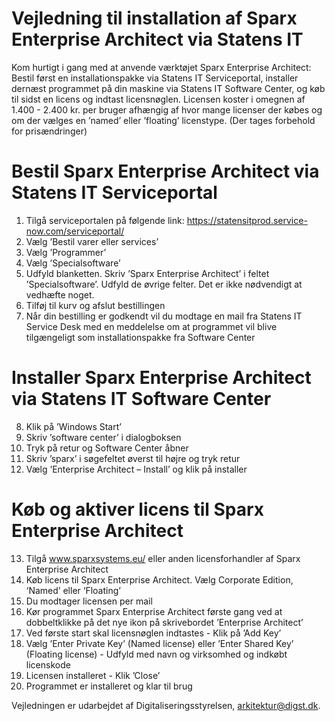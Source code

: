 
Vejledning til installation af Sparx Enterprise Architect via Statens IT
=======

Kom hurtigt i gang med at anvende værktøjet Sparx Enterprise Architect: Bestil først en installationspakke
via Statens IT Serviceportal, installer dernæst programmet på din maskine via Statens IT Software Center,
og køb til sidst en licens og indtast licensnøglen. Licensen koster i omegnen af 1.400 - 2.400 kr. per bruger
afhængig af hvor mange licenser der købes og om der vælges en ’named’ eller ’floating’ licenstype.
(Der tages forbehold for prisændringer)

# Bestil Sparx Enterprise Architect via Statens IT Serviceportal
1. Tilgå serviceportalen på følgende link: https://statensitprod.service-now.com/serviceportal/
2. Vælg ’Bestil varer eller services’
3. Vælg ’Programmer’
4. Vælg ’Specialsoftware’
5. Udfyld blanketten. Skriv ’Sparx Enterprise Architect’ i feltet ’Specialsoftware’. Udfyld de øvrige felter. Det er ikke nødvendigt at vedhæfte noget.
6. Tilføj til kurv og afslut bestillingen
7. Når din bestilling er godkendt vil du modtage en mail fra Statens IT Service Desk med en meddelelse om at programmet vil blive tilgængeligt som installationspakke fra Software Center

# Installer Sparx Enterprise Architect via Statens IT Software Center
8. Klik på ’Windows Start’
9. Skriv ’software center’ i dialogboksen
10. Tryk på retur og Software Center åbner
11. Skriv ’sparx’ i søgefeltet øverst til højre og tryk retur
12. Vælg ’Enterprise Architect – Install’ og klik på installer

# Køb og aktiver licens til Sparx Enterprise Architect
13. Tilgå www.sparxsystems.eu/ eller anden licensforhandler af Sparx Enterprise Architect
14. Køb licens til Sparx Enterprise Architect. Vælg Corporate Edition, ‘Named’ eller ‘Floating’
15. Du modtager licensen per mail
16. Kør programmet Sparx Enterprise Architect første gang ved at dobbeltklikke på det nye ikon på
skrivebordet ’Enterprise Architect’
17. Ved første start skal licensnøglen indtastes - Klik på ’Add Key’
18. Vælg ’Enter Private Key’ (Named license) eller ’Enter Shared Key’ (Floating license) - Udfyld med navn og virksomhed og indkøbt licenskode
19. Licensen installeret - Klik ’Close’
20. Programmet er installeret og klar til brug

Vejledningen er udarbejdet af Digitaliseringsstyrelsen, arkitektur@digst.dk. 
